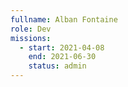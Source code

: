 ```yaml
---
fullname: Alban Fontaine
role: Dev
missions:
  - start: 2021-04-08
    end: 2021-06-30
    status: admin
---
```


